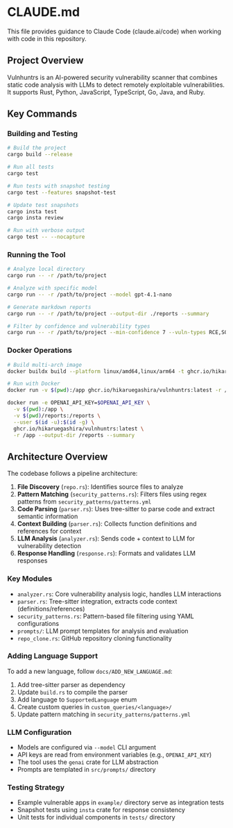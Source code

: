 # CLAUDE.md

This file provides guidance to Claude Code (claude.ai/code) when working with code in this repository.

## Project Overview

Vulnhuntrs is an AI-powered security vulnerability scanner that combines static code analysis with LLMs to detect remotely exploitable vulnerabilities. It supports Rust, Python, JavaScript, TypeScript, Go, Java, and Ruby.

## Key Commands

### Building and Testing
```bash
# Build the project
cargo build --release

# Run all tests
cargo test

# Run tests with snapshot testing
cargo test --features snapshot-test

# Update test snapshots
cargo insta test
cargo insta review

# Run with verbose output
cargo test -- --nocapture
```

### Running the Tool
```bash
# Analyze local directory
cargo run -- -r /path/to/project

# Analyze with specific model
cargo run -- -r /path/to/project --model gpt-4.1-nano

# Generate markdown reports
cargo run -- -r /path/to/project --output-dir ./reports --summary

# Filter by confidence and vulnerability types
cargo run -- -r /path/to/project --min-confidence 7 --vuln-types RCE,SQLI
```

### Docker Operations
```bash
# Build multi-arch image
docker buildx build --platform linux/amd64,linux/arm64 -t ghcr.io/hikaruegashira/vulnhuntrs:latest --push .

# Run with Docker
docker run -v $(pwd):/app ghcr.io/hikaruegashira/vulnhuntrs:latest -r /app

docker run -e OPENAI_API_KEY=$OPENAI_API_KEY \
  -v $(pwd):/app \
  -v $(pwd)/reports:/reports \
  --user $(id -u):$(id -g) \
  ghcr.io/hikaruegashira/vulnhuntrs:latest \
  -r /app --output-dir /reports --summary
```

## Architecture Overview

The codebase follows a pipeline architecture:

1. **File Discovery** (`repo.rs`): Identifies source files to analyze
2. **Pattern Matching** (`security_patterns.rs`): Filters files using regex patterns from `security_patterns/patterns.yml`
3. **Code Parsing** (`parser.rs`): Uses tree-sitter to parse code and extract semantic information
4. **Context Building** (`parser.rs`): Collects function definitions and references for context
5. **LLM Analysis** (`analyzer.rs`): Sends code + context to LLM for vulnerability detection
6. **Response Handling** (`response.rs`): Formats and validates LLM responses

### Key Modules

- `analyzer.rs`: Core vulnerability analysis logic, handles LLM interactions
- `parser.rs`: Tree-sitter integration, extracts code context (definitions/references)
- `security_patterns.rs`: Pattern-based file filtering using YAML configurations
- `prompts/`: LLM prompt templates for analysis and evaluation
- `repo_clone.rs`: GitHub repository cloning functionality

### Adding Language Support

To add a new language, follow `docs/ADD_NEW_LANGUAGE.md`:
1. Add tree-sitter parser as dependency
2. Update `build.rs` to compile the parser
3. Add language to `SupportedLanguage` enum
4. Create custom queries in `custom_queries/<language>/`
5. Update pattern matching in `security_patterns/patterns.yml`

### LLM Configuration

- Models are configured via `--model` CLI argument
- API keys are read from environment variables (e.g., `OPENAI_API_KEY`)
- The tool uses the `genai` crate for LLM abstraction
- Prompts are templated in `src/prompts/` directory

### Testing Strategy

- Example vulnerable apps in `example/` directory serve as integration tests
- Snapshot tests using `insta` crate for response consistency
- Unit tests for individual components in `tests/` directory
